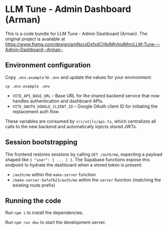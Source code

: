 
  # LLM Tune - Admin Dashboard (Arman)

  This is a code bundle for LLM Tune - Admin Dashboard (Arman). The original project is available at https://www.figma.com/design/amNzcxDsfxdCHbAWyhidMm/LLM-Tune---Admin-Dashboard--Arman-.

## Environment configuration

Copy `.env.example` to `.env` and update the values for your environment:

```
cp .env.example .env
```

- `VITE_API_BASE_URL` – Base URL for the shared backend service that now handles authentication and dashboard APIs.
- `VITE_OAUTH_GOOGLE_CLIENT_ID` – Google OAuth client ID for initiating the replacement auth flow.

These variables are consumed by `src/utils/api.ts`, which centralizes all calls to the new backend and automatically injects stored JWTs.

## Session bootstrapping

The frontend restores sessions by calling `GET /auth/me`, expecting a payload shaped like `{ "user": { ... } }`. The Supabase functions expose this endpoint to hydrate the dashboard when a stored token is present:

- `/auth/me` within the `make-server` function
- `/make-server-5efafb23/auth/me` within the `server` function (matching the existing route prefix)

## Running the code

Run `npm i` to install the dependencies.

Run `npm run dev` to start the development server.
  
